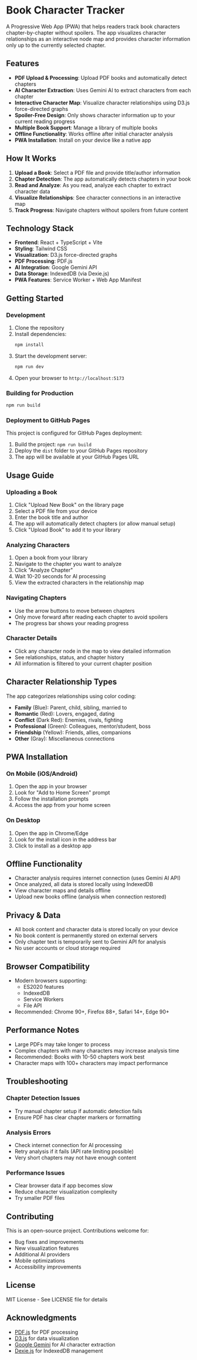 # Book Character Tracker

A Progressive Web App (PWA) that helps readers track book characters chapter-by-chapter without spoilers. The app visualizes character relationships as an interactive node map and provides character information only up to the currently selected chapter.

## Features

- **PDF Upload & Processing**: Upload PDF books and automatically detect chapters
- **AI Character Extraction**: Uses Gemini AI to extract characters from each chapter
- **Interactive Character Map**: Visualize character relationships using D3.js force-directed graphs
- **Spoiler-Free Design**: Only shows character information up to your current reading progress
- **Multiple Book Support**: Manage a library of multiple books
- **Offline Functionality**: Works offline after initial character analysis
- **PWA Installation**: Install on your device like a native app

## How It Works

1. **Upload a Book**: Select a PDF file and provide title/author information
2. **Chapter Detection**: The app automatically detects chapters in your book
3. **Read and Analyze**: As you read, analyze each chapter to extract character data
4. **Visualize Relationships**: See character connections in an interactive map
5. **Track Progress**: Navigate chapters without spoilers from future content

## Technology Stack

- **Frontend**: React + TypeScript + Vite
- **Styling**: Tailwind CSS
- **Visualization**: D3.js force-directed graphs
- **PDF Processing**: PDF.js
- **AI Integration**: Google Gemini API
- **Data Storage**: IndexedDB (via Dexie.js)
- **PWA Features**: Service Worker + Web App Manifest

## Getting Started

### Development

1. Clone the repository
2. Install dependencies:
   ```bash
   npm install
   ```
3. Start the development server:
   ```bash
   npm run dev
   ```
4. Open your browser to `http://localhost:5173`

### Building for Production

```bash
npm run build
```

### Deployment to GitHub Pages

This project is configured for GitHub Pages deployment:

1. Build the project: `npm run build`
2. Deploy the `dist` folder to your GitHub Pages repository
3. The app will be available at your GitHub Pages URL

## Usage Guide

### Uploading a Book

1. Click "Upload New Book" on the library page
2. Select a PDF file from your device
3. Enter the book title and author
4. The app will automatically detect chapters (or allow manual setup)
5. Click "Upload Book" to add it to your library

### Analyzing Characters

1. Open a book from your library
2. Navigate to the chapter you want to analyze
3. Click "Analyze Chapter" 
4. Wait 10-20 seconds for AI processing
5. View the extracted characters in the relationship map

### Navigating Chapters

- Use the arrow buttons to move between chapters
- Only move forward after reading each chapter to avoid spoilers
- The progress bar shows your reading progress

### Character Details

- Click any character node in the map to view detailed information
- See relationships, status, and chapter history
- All information is filtered to your current chapter position

## Character Relationship Types

The app categorizes relationships using color coding:

- **Family** (Blue): Parent, child, sibling, married to
- **Romantic** (Red): Lovers, engaged, dating
- **Conflict** (Dark Red): Enemies, rivals, fighting
- **Professional** (Green): Colleagues, mentor/student, boss
- **Friendship** (Yellow): Friends, allies, companions
- **Other** (Gray): Miscellaneous connections

## PWA Installation

### On Mobile (iOS/Android)

1. Open the app in your browser
2. Look for "Add to Home Screen" prompt
3. Follow the installation prompts
4. Access the app from your home screen

### On Desktop

1. Open the app in Chrome/Edge
2. Look for the install icon in the address bar
3. Click to install as a desktop app

## Offline Functionality

- Character analysis requires internet connection (uses Gemini AI API)
- Once analyzed, all data is stored locally using IndexedDB
- View character maps and details offline
- Upload new books offline (analysis when connection restored)

## Privacy & Data

- All book content and character data is stored locally on your device
- No book content is permanently stored on external servers
- Only chapter text is temporarily sent to Gemini API for analysis
- No user accounts or cloud storage required

## Browser Compatibility

- Modern browsers supporting:
  - ES2020 features
  - IndexedDB
  - Service Workers
  - File API
- Recommended: Chrome 90+, Firefox 88+, Safari 14+, Edge 90+

## Performance Notes

- Large PDFs may take longer to process
- Complex chapters with many characters may increase analysis time
- Recommended: Books with 10-50 chapters work best
- Character maps with 100+ characters may impact performance

## Troubleshooting

### Chapter Detection Issues
- Try manual chapter setup if automatic detection fails
- Ensure PDF has clear chapter markers or formatting

### Analysis Errors
- Check internet connection for AI processing
- Retry analysis if it fails (API rate limiting possible)
- Very short chapters may not have enough content

### Performance Issues
- Clear browser data if app becomes slow
- Reduce character visualization complexity
- Try smaller PDF files

## Contributing

This is an open-source project. Contributions welcome for:

- Bug fixes and improvements
- New visualization features
- Additional AI providers
- Mobile optimizations
- Accessibility improvements

## License

MIT License - See LICENSE file for details

## Acknowledgments

- [PDF.js](https://mozilla.github.io/pdf.js/) for PDF processing
- [D3.js](https://d3js.org/) for data visualization
- [Google Gemini](https://ai.google.dev/) for AI character extraction
- [Dexie.js](https://dexie.org/) for IndexedDB management